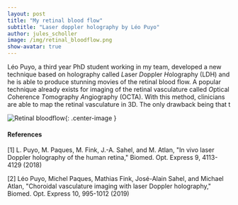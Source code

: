 ```yaml
---
layout: post
title: "My retinal blood flow"
subtitle: "Laser doppler holography by Léo Puyo"
author: jules_scholler
image: /img/retinal_bloodflow.png
show-avatar: true
---
```


Léo Puyo, a third year PhD student working in my team, developed a new technique based on holography called *L*aser *D*oppler *H*olography (LDH) and he is able to produce stunning movies of the retinal blood flow. A popular technique already exists for imaging of the retinal vasculature called *O*ptical *C*oherence *T*omography *A*ngiography (OCTA). With this method, clinicians are able to map the retinal vasculature in 3D. The only drawback being that t

![Retinal bloodflow](../img/retinal_bloodflow.gif){: .center-image }

#### References

[1] L. Puyo, M. Paques, M. Fink, J.-A. Sahel, and M. Atlan, "In vivo laser Doppler holography of the human retina," Biomed. Opt. Express 9, 4113-4129 (2018)

[2] Léo Puyo, Michel Paques, Mathias Fink, José-Alain Sahel, and Michael Atlan, "Choroidal vasculature imaging with laser Doppler holography," Biomed. Opt. Express 10, 995-1012 (2019)
